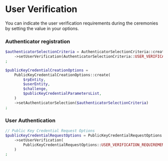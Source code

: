 # User Verification

You can indicate the user verification requirements during the ceremonies by setting the value in your options.

### Authenticator registration

```php
$authenticatorSelectionCriteria = AuthenticatorSelectionCriteria::create()
    ->setUserVerification(AuthenticatorSelectionCriteria::USER_VERIFICATION_REQUIREMENT_DISCOURAGED)
;

$publicKeyCredentialCreationOptions =
    PublicKeyCredentialCreationOptions::create(
        $rpEntity,
        $userEntity,
        $challenge,
        $publicKeyCredentialParametersList,
    )
    ->setAuthenticatorSelection($authenticatorSelectionCriteria)
;
```

### User Authentication

```php
// Public Key Credential Request Options
$publicKeyCredentialRequestOptions = PublicKeyCredentialRequestOptions::create(random_bytes(32))
    ->setUserVerification(
        PublicKeyCredentialRequestOptions::USER_VERIFICATION_REQUIREMENT_DISCOURAGED
    )
;
```
